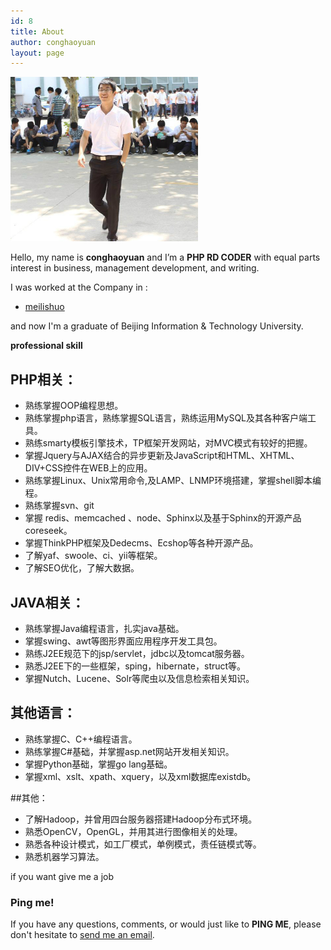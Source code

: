 ```yaml
---
id: 8
title: About
author: conghaoyuan
layout: page
---
```


  <img alt="" src="../images/head.jpeg" width="300" />

Hello, my name is __conghaoyuan__ and I’m a __PHP RD CODER__ with equal parts interest in business, management development, and writing.

I was worked at the Company in : 

- [meilishuo](http://www.meilishuo.com)


and now I'm a graduate of Beijing Information & Technology University.

**professional skill**

## PHP相关：
*	熟练掌握OOP编程思想。
*	熟练掌握php语言，熟练掌握SQL语言，熟练运用MySQL及其各种客户端工具。
*   熟练smarty模板引擎技术，TP框架开发网站，对MVC模式有较好的把握。
*   掌握Jquery与AJAX结合的异步更新及JavaScript和HTML、XHTML、DIV+CSS控件在WEB上的应用。
*   熟练掌握Linux、Unix常用命令,及LAMP、LNMP环境搭建，掌握shell脚本编程。
*   熟练掌握svn、git
* 	掌握 redis、memcached 、node、Sphinx以及基于Sphinx的开源产品coreseek。
* 	掌握ThinkPHP框架及Dedecms、Ecshop等各种开源产品。
* 	了解yaf、swoole、ci、yii等框架。
*   了解SEO优化，了解大数据。

## JAVA相关：
*	熟练掌握Java编程语言，扎实java基础。
*	掌握swing、awt等图形界面应用程序开发工具包。
*	熟练J2EE规范下的jsp/servlet，jdbc以及tomcat服务器。
*	熟悉J2EE下的一些框架，sping，hibernate，struct等。
*	掌握Nutch、Lucene、Solr等爬虫以及信息检索相关知识。

## 其他语言：
*	熟练掌握C、C++编程语言。
*	熟练掌握C#基础，并掌握asp.net网站开发相关知识。
*	掌握Python基础，掌握go lang基础。
*	掌握xml、xslt、xpath、xquery，以及xml数据库existdb。

##其他：
*	了解Hadoop，并曾用四台服务器搭建Hadoop分布式环境。
*	熟悉OpenCV，OpenGL，并用其进行图像相关的处理。
*	熟悉各种设计模式，如工厂模式，单例模式，责任链模式等。
*	熟悉机器学习算法。
 



if you want give me a job

### Ping me!

If you have any questions, comments, or would just like to __PING ME__, please don't hesitate to  [send me an email](mailto:conghaoyuan@gmail.com). 

